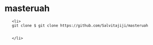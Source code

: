 # masteruah
<ol>

    <li>
    git clone $ git clone https://github.com/Salvitajiji/masteruah


    </li>

</ol>





<img scr="imagenesgithub/a.png" />
